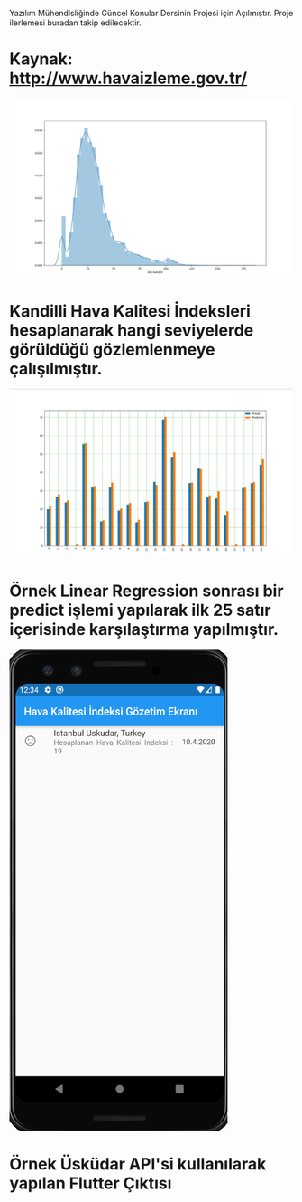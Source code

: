 Yazılım Mühendisliğinde Güncel Konular Dersinin Projesi için Açılmıştır. Proje ilerlemesi buradan takip edilecektir.
# Kaynak: http://www.havaizleme.gov.tr/
![01](https://github.com/oguncan/YMGK/blob/master/KandilliAQI.PNG)
# Kandilli Hava Kalitesi İndeksleri hesaplanarak hangi seviyelerde görüldüğü gözlemlenmeye çalışılmıştır.

![02](https://github.com/oguncan/YMGK/blob/master/BarChartPredict.PNG)

# Örnek Linear Regression sonrası bir predict işlemi yapılarak ilk 25 satır içerisinde karşılaştırma yapılmıştır.

![03](https://github.com/oguncan/YMGK/blob/master/Flutter.PNG)

# Örnek Üsküdar API'si kullanılarak yapılan Flutter Çıktısı
